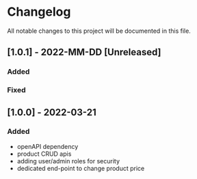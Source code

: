 # Changelog
All notable changes to this project will be documented in this file.

## [1.0.1] - 2022-MM-DD [Unreleased]
### Added

### Fixed

## [1.0.0] - 2022-03-21
### Added
- openAPI dependency
- product CRUD apis
- adding user/admin roles for security
- dedicated end-point to change product price
